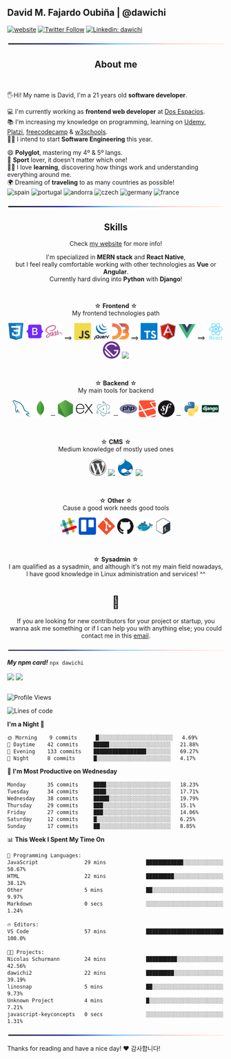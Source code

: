 <!--
### ┌────────────────────────────────────────────────────────────
### │	                         INTRO
### └────────────────────────────────────────────────────────────
-->
## David M. Fajardo Oubiña | @dawichi
[![website](https://img.shields.io/badge/Website-46a2f1.svg?&logo=Google-Chrome&logoColor=white&color=blueviolet&link=https://dawichi.dev)](https://dawichi.dev)
[![Twitter Follow](https://img.shields.io/twitter/follow/dawichi_?label=Follow)](https://twitter.com/dawichi_)
[![Linkedin: dawichi](https://img.shields.io/badge/-dawichi-blue?logo=Linkedin&logoColor=white&link=https://www.linkedin.com/in/dawichi/)](https://www.linkedin.com/in/dawichi/)

![----------------------------------------------------](https://github.com/Dawichi/Dawichi/blob/master/.github/hr-colored.png)



<!--
### ┌────────────────────────────────────────────────────────────
### │	                         ABOUT ME
### └────────────────────────────────────────────────────────────
-->
<h2 align='center'>About me</h2>
<br />

🖐Hi! My name is David, I'm a 21 years old **software developer**.
 
💻 I'm currently working as **frontend web developer** at [Dos Espacios][1].  
📚 I'm increasing my knowledge on programming, learning on [Udemy][2], [Platzi][3], [freecodecamp][4] & [w3schools][5].  
👨‍💻 I intend to start **Software Engineering** this year.

😄 <span title="Spanish, Galician, English">**Polyglot**</span>, mastering my <span title="German">4º</span> & <span title="Korean">5º</span> langs.  
🏀 **Sport** lover, it doesn't matter which one!  
👨‍🔬 I love **learning**, discovering how things work and understanding everything around me.  
🌍 Dreaming of **traveling** to as many countries as possible!  
<img alt="spain" src="https://emojipedia-us.s3.dualstack.us-west-1.amazonaws.com/thumbs/120/apple/237/flag-for-spain_1f1ea-1f1f8.png" width="30" />
<img alt="portugal" src="https://emojipedia-us.s3.dualstack.us-west-1.amazonaws.com/thumbs/120/apple/237/flag-for-portugal_1f1f5-1f1f9.png" width="30" />
<img alt="andorra" src="https://emojipedia-us.s3.dualstack.us-west-1.amazonaws.com/thumbs/120/apple/237/flag-for-andorra_1f1e6-1f1e9.png" width="30" />
<img alt="czech" src="https://emojipedia-us.s3.dualstack.us-west-1.amazonaws.com/thumbs/120/apple/237/flag-for-czech-republic_1f1e8-1f1ff.png" width="30" />
<img alt="germany" src="https://emojipedia-us.s3.dualstack.us-west-1.amazonaws.com/thumbs/120/apple/237/flag-for-germany_1f1e9-1f1ea.png" width="30" />
<img alt="france" src="https://emojipedia-us.s3.dualstack.us-west-1.amazonaws.com/thumbs/120/apple/237/flag-for-france_1f1eb-1f1f7.png" width="30" />

![----------------------------------------------------](https://github.com/Dawichi/Dawichi/blob/master/.github/hr-colored.png)



<!--
### ┌────────────────────────────────────────────────────────────
### │	                         SKILLSET
### └────────────────────────────────────────────────────────────
-->
<h2 align='center'>Skills</h2>
<p align='center'>
    Check  <a href='https://dawichi.dev'>my website</a> for more info!
</p>
<p align='center'>
    I'm specialized in <b>MERN stack</b> and <b>React Native</b>, <br/>
    but I feel really comfortable working with other technologies as <b>Vue</b> or<b> Angular</b>.<br/>
    Currently hard diving into <b>Python</b> with <b>Django</b>!
</p>


<br>
<p align='center'>
 &star; <b>Frontend</b> &star; <br/>
    My frontend technologies path 
</p>
<p align='center'>
    <img width="40" src="https://raw.githubusercontent.com/devicons/devicon/master/icons/css3/css3-original.svg"  />
    <img width="40" src="https://raw.githubusercontent.com/devicons/devicon/master/icons/bootstrap/bootstrap-plain.svg"  />
    <img width="40" src="https://raw.githubusercontent.com/devicons/devicon/master/icons/sass/sass-original.svg" />
    &xrArr;
    <img width="40" src="https://raw.githubusercontent.com/devicons/devicon/master/icons/javascript/javascript-original.svg"/>
    <img width="40" src="https://raw.githubusercontent.com/devicons/devicon/master/icons/jquery/jquery-original-wordmark.svg" />
    <img width="40" src="https://raw.githubusercontent.com/devicons/devicon/master/icons/d3js/d3js-original.svg"/>
    &xrArr;
    <img width="40" src="https://raw.githubusercontent.com/devicons/devicon/master/icons/typescript/typescript-original.svg"  />
    <img width="40" src="https://raw.githubusercontent.com/devicons/devicon/master/icons/angularjs/angularjs-original.svg" />
    <img width="40" src="https://raw.githubusercontent.com/devicons/devicon/master/icons/vuejs/vuejs-original.svg" />
    &xrArr;
    <img width="40" src="https://raw.githubusercontent.com/devicons/devicon/master/icons/react/react-original-wordmark.svg" />
    <img width="40" src="https://raw.githubusercontent.com/devicons/devicon/master/icons/gatsby/gatsby-original.svg" />
    <img width="40" src="https://img.icons8.com/color/2x/graphql.png" />
</p>


<br>
<p align='center'>
    &star; <b>Backend</b> &star; <br/>
    My main tools for backend
</p>
<p align='center'>
    <img width="40" src="https://raw.githubusercontent.com/devicons/devicon/master/icons/mysql/mysql-original.svg" />
    <img width="40" src="https://raw.githubusercontent.com/devicons/devicon/master/icons/mongodb/mongodb-original.svg" />
    &boxh;
    <img width="40" src="https://raw.githubusercontent.com/devicons/devicon/master/icons/nodejs/nodejs-original.svg" />
    <img width="40" src="https://raw.githubusercontent.com/devicons/devicon/master/icons/express/express-original.svg"  />
    <img width="40" src="https://raw.githubusercontent.com/devicons/devicon/master/icons/electron/electron-original.svg"  />
    &boxh;
    <img width="40" src="https://raw.githubusercontent.com/devicons/devicon/master/icons/php/php-original.svg" />
    <img width="40" src="https://raw.githubusercontent.com/devicons/devicon/master/icons/laravel/laravel-plain.svg" />
    <img width="40" src="https://raw.githubusercontent.com/devicons/devicon/master/icons/symfony/symfony-original.svg" />
    &boxh;
    <img width="40" src="https://raw.githubusercontent.com/devicons/devicon/master/icons/python/python-original.svg" />
    <img width="40" src="https://raw.githubusercontent.com/devicons/devicon/master/icons/django/django-original.svg" />
</p>


<br>
<p align='center'>
    &star; <b>CMS</b> &star; <br/>
    Medium knowledge of mostly used ones
</p>
<p align='center'>
    <img width="40" src="https://raw.githubusercontent.com/devicons/devicon/master/icons/wordpress/wordpress-plain.svg" />
    <img width="40" src="https://avatars.githubusercontent.com/u/19872173?s=200&v=4" />
    <img width="40" src="https://raw.githubusercontent.com/devicons/devicon/master/icons/drupal/drupal-original.svg" />
    <img width="40" src="https://www.flaticon.es/svg/static/icons/svg/825/825533.svg" />
</p>


<br>
<p align='center'>
    &star; <b>Other</b> &star; <br/>
    Cause a good work needs good tools
</p>
<p align='center'>
    <img width="40" src="https://raw.githubusercontent.com/devicons/devicon/master/icons/slack/slack-original.svg" />
    <img width="40" src="https://raw.githubusercontent.com/devicons/devicon/master/icons/trello/trello-plain.svg" />
    <img width="40" src="https://raw.githubusercontent.com/devicons/devicon/master/icons/git/git-original.svg" />
    <img width="40" src="https://raw.githubusercontent.com/devicons/devicon/master/icons/github/github-original.svg" />
    <img width="40" src="https://raw.githubusercontent.com/devicons/devicon/master/icons/docker/docker-original.svg" />
    <img width="40" src="https://raw.githubusercontent.com/devicons/devicon/master/icons/bash/bash-original.svg" />
</p>


<br>
<p align='center'>
    &star; <b>Sysadmin</b> &star; <br/>
    I am qualified as a sysadmin, and although it's not my main field nowadays,<br/>
    I have good knowledge in Linux administration and services! ^^
</p>



<!--
### ┌────────────────────────────────────────────────────────────
### │	                         CONTACT
### └────────────────────────────────────────────────────────────
-->
<h1 align='center'>📧</h1>
<p align='center'>
    If you are looking for new contributors for your project or startup, you wanna ask me something
    or if I can help you with anything else; you could contact me in this <a href='mailto:davidmf99@gmail.com'>email</a>.
</p>

![----------------------------------------------------](https://github.com/Dawichi/Dawichi/blob/master/.github/hr-colored.png)



<!--
### ┌────────────────────────────────────────────────────────────
### │	                         EXTRA INFO
### └────────────────────────────────────────────────────────────
-->
***My npm card!*** `npx dawichi`
<br/>

<!-- Github Readme Stats - Projects, most used languages and user info -->
<div>
 <img height="165px" align="center" src="https://github-readme-stats.dawichi.vercel.app/api/top-langs/?username=dawichi&layout=compact&theme=tokyonight" />
 <img height="165px" align="center" src="https://github-readme-stats.dawichi.vercel.app/api?username=dawichi&show_icons=true&include_all_commits=true&theme=tokyonight" />
</div><br/>

<!-- Wakatime Stats -->
<!--START_SECTION:waka-->
![Profile Views](http://img.shields.io/badge/Profile%20Views-37-blue)

![Lines of code](https://img.shields.io/badge/From%20Hello%20World%20I%27ve%20Written-230982%20lines%20of%20code-blue)

**I'm a Night 🦉** 

```text
🌞 Morning    9 commits      █░░░░░░░░░░░░░░░░░░░░░░░░   4.69% 
🌆 Daytime    42 commits     █████░░░░░░░░░░░░░░░░░░░░   21.88% 
🌃 Evening    133 commits    █████████████████░░░░░░░░   69.27% 
🌙 Night      8 commits      █░░░░░░░░░░░░░░░░░░░░░░░░   4.17%

```
📅 **I'm Most Productive on Wednesday** 

```text
Monday       35 commits     ████░░░░░░░░░░░░░░░░░░░░░   18.23% 
Tuesday      34 commits     ████░░░░░░░░░░░░░░░░░░░░░   17.71% 
Wednesday    38 commits     █████░░░░░░░░░░░░░░░░░░░░   19.79% 
Thursday     29 commits     ███░░░░░░░░░░░░░░░░░░░░░░   15.1% 
Friday       27 commits     ███░░░░░░░░░░░░░░░░░░░░░░   14.06% 
Saturday     12 commits     █░░░░░░░░░░░░░░░░░░░░░░░░   6.25% 
Sunday       17 commits     ██░░░░░░░░░░░░░░░░░░░░░░░   8.85%

```


📊 **This Week I Spent My Time On** 

```text
💬 Programming Languages: 
JavaScript               29 mins             ████████████░░░░░░░░░░░░░   50.67% 
HTML                     22 mins             █████████░░░░░░░░░░░░░░░░   38.12% 
Other                    5 mins              ██░░░░░░░░░░░░░░░░░░░░░░░   9.97% 
Markdown                 0 secs              ░░░░░░░░░░░░░░░░░░░░░░░░░   1.24%

🔥 Editors: 
VS Code                  57 mins             █████████████████████████   100.0%

🐱‍💻 Projects: 
Nicolas Schurmann        24 mins             ██████████░░░░░░░░░░░░░░░   42.56% 
dawichi2                 22 mins             █████████░░░░░░░░░░░░░░░░   39.19% 
linosnap                 5 mins              ██░░░░░░░░░░░░░░░░░░░░░░░   9.73% 
Unknown Project          4 mins              █░░░░░░░░░░░░░░░░░░░░░░░░   7.21% 
javascript-keyconcepts   0 secs              ░░░░░░░░░░░░░░░░░░░░░░░░░   1.31%

```


<!--END_SECTION:waka-->

![----------------------------------------------------](https://github.com/Dawichi/Dawichi/blob/master/.github/hr-colored.png)

Thanks for reading and have a nice day!
♥ 감사합니다!






<!-- Links -->
[1]: https://www.dosespacios.com/ "dosespacios.com"
[2]: https://www.udemy.com/ "udemy.com"
[3]: https://platzi.com/ "platzi.com"
[4]: https://www.freecodecamp.org/ "freecodecamp.org"
[5]: https://www.w3schools.com/ "w3schools.com"


<!--
Icons from:
https://devicon.dev/
https://github.com/devicons/devicon/

Stats from:
https://github.com/anuraghazra/github-readme-stats

Wakatime stats from:
https://github.com/anmol098/waka-readme-stats
-->



<!--
**Dawichi/Dawichi** is a ✨ _special_ ✨ repository because its `README.md` (this file) appears on your GitHub profile.

Here are some ideas to get you started:
- 🔭 I’m currently working on ...
- 🌱 I’m currently learning ...
- 👯 I’m looking to collaborate on ...
- 🤔 I’m looking for help with ...
- 💬 Ask me about ...
- 📫 How to reach me: ...
- 😄 Pronouns: ...
- ⚡ Fun fact: ...
-->
